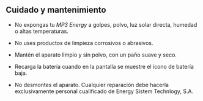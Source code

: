 ## Cuidado y mantenimiento

* No expongas tu *MP3 Energy* a golpes, polvo, luz solar directa, humedad o altas temperaturas.

* No uses productos de limpieza corrosivos o abrasivos.

* Mantén el aparato limpio y sin polvo, con un paño suave y seco.

* Recarga la batería cuando en la pantalla se muestre el ícono de batería baja.

* No desmontes el aparato. Cualquier reparación debe hacerla exclusivamente personal cualificado de Energy Sistem Technlogy, S.A.

